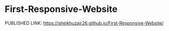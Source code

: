# First-Responsive-Website


PUBLISHED LINK: https://sheikhuzair26.github.io/First-Responsive-Website/
